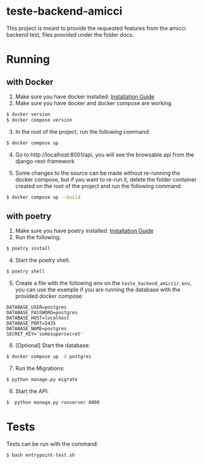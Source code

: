 # teste-backend-amicci

This project is meant to provide the requested features from the amicci backend test, files provided under the folder docs.

# Running

## with Docker
1. Make sure you have docker installed: [Installation Guide](https://docs.docker.com/engine/install/)
2. Make sure you have docker and docker compose are working
```bash
$ docker version
$ docker compose version
```
3. In the root of the project, run the following command:
```bash
$ docker compose up
```
4. Go to http://localhost:8001/api, you will see the browsable api from the django-rest-framework

5. Some changes to the source can be made without re-running the docker compose, but if you want to re-run it, delete the folder container created on the root of the project and run the following command:
```bash
$ docker compose up --build
```


## with poetry
1. Make sure you have poetry installed: [Installation Guide](https://python-poetry.org/docs/#installation)
2. Run the following:
```bash
$ poetry install
```
4. Start the poetry shell:
```bash
$ poetry shell
```
5. Create a file with the following env on the `teste_backend_amicci/.env`, you can use the example if you are running the database with the provided docker compose:
```env
DATABASE_USER=postgres
DATABASE_PASSWORD=postgres
DATABASE_HOST=localhost
DATABASE_PORT=5435
DATABASE_NAME=postgres
SECRET_KEY='somesupersecret'
```
6. [Optional] Start the database:
```bash
$ docker compose up -d postgres
```
7. Run the Migrations:
```bash
$ python manage.py migrate
```
6. Start the API:
```bash
$  python manage.py runserver 8000
```



# Tests
Tests can be run with the command:
```
$ bash entrypoint-test.sh
```
